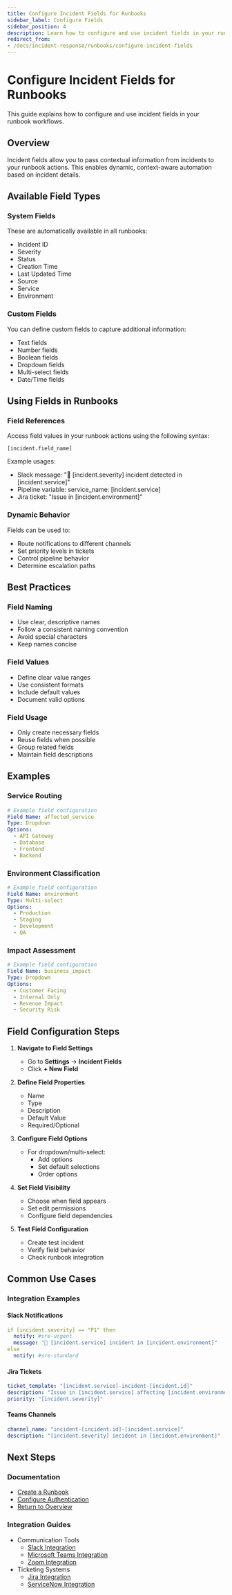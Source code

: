 ```yaml
---
title: Configure Incident Fields for Runbooks
sidebar_label: Configure Fields
sidebar_position: 4
description: Learn how to configure and use incident fields in your runbook workflows for dynamic, context-aware automation.
redirect_from:
- /docs/incident-response/runbooks/configure-incident-fields
---
```


# Configure Incident Fields for Runbooks

This guide explains how to configure and use incident fields in your runbook workflows.

## Overview

Incident fields allow you to pass contextual information from incidents to your runbook actions. This enables dynamic, context-aware automation based on incident details.

## Available Field Types

### System Fields
These are automatically available in all runbooks:
- Incident ID
- Severity
- Status
- Creation Time
- Last Updated Time
- Source
- Service
- Environment

### Custom Fields
You can define custom fields to capture additional information:
- Text fields
- Number fields
- Boolean fields
- Dropdown fields
- Multi-select fields
- Date/Time fields

## Using Fields in Runbooks

### Field References
Access field values in your runbook actions using the following syntax:
```
[incident.field_name]
```

Example usages:
- Slack message: "🚨 [incident.severity] incident detected in [incident.service]"
- Pipeline variable: service_name: [incident.service]
- Jira ticket: "Issue in [incident.environment]"

### Dynamic Behavior
Fields can be used to:
- Route notifications to different channels
- Set priority levels in tickets
- Control pipeline behavior
- Determine escalation paths

## Best Practices

### Field Naming
- Use clear, descriptive names
- Follow a consistent naming convention
- Avoid special characters
- Keep names concise

### Field Values
- Define clear value ranges
- Use consistent formats
- Include default values
- Document valid options

### Field Usage
- Only create necessary fields
- Reuse fields when possible
- Group related fields
- Maintain field descriptions

## Examples

### Service Routing
```yaml
# Example field configuration
Field Name: affected_service
Type: Dropdown
Options:
  - API Gateway
  - Database
  - Frontend
  - Backend
```

### Environment Classification
```yaml
# Example field configuration
Field Name: environment
Type: Multi-select
Options:
  - Production
  - Staging
  - Development
  - QA
```

### Impact Assessment
```yaml
# Example field configuration
Field Name: business_impact
Type: Dropdown
Options:
  - Customer Facing
  - Internal Only
  - Revenue Impact
  - Security Risk
```

## Field Configuration Steps

1. **Navigate to Field Settings**
   - Go to **Settings** → **Incident Fields**
   - Click **+ New Field**

2. **Define Field Properties**
   - Name
   - Type
   - Description
   - Default Value
   - Required/Optional

3. **Configure Field Options**
   - For dropdown/multi-select:
     - Add options
     - Set default selections
     - Order options

4. **Set Field Visibility**
   - Choose when field appears
   - Set edit permissions
   - Configure field dependencies

5. **Test Field Configuration**
   - Create test incident
   - Verify field behavior
   - Check runbook integration

## Common Use Cases

### Integration Examples

#### Slack Notifications
```yaml
if [incident.severity] == "P1" then
  notify: #sre-urgent
  message: "🚨 [incident.service] incident in [incident.environment]"
else
  notify: #sre-standard
```

#### Jira Tickets
```yaml
ticket_template: "[incident.service]-incident-[incident.id]"
description: "Issue in [incident.service] affecting [incident.environment]"
priority: "[incident.severity]"
```

#### Teams Channels
```yaml
channel_name: "incident-[incident.id]-[incident.service]"
description: "[incident.severity] incident in [incident.environment]"
```

## Next Steps

### Documentation
- [Create a Runbook](./create-runbook.md)
- [Configure Authentication](./configure-authentication.md)
- [Return to Overview](./runbooks.md)

### Integration Guides
- Communication Tools
  - [Slack Integration](./integrations/slack.md)
  - [Microsoft Teams Integration](./integrations/teams.md)
  - [Zoom Integration](./integrations/zoom.md)
- Ticketing Systems
  - [Jira Integration](./integrations/jira.md)
  - [ServiceNow Integration](./integrations/servicenow.md)
